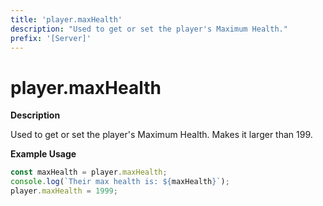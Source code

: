 ```yaml
---
title: 'player.maxHealth'
description: "Used to get or set the player's Maximum Health."
prefix: '[Server]'
---
```


# player.maxHealth

**Description**

Used to get or set the player's Maximum Health.
Makes it larger than 199.

**Example Usage**

```js
const maxHealth = player.maxHealth;
console.log(`Their max health is: ${maxHealth}`);
player.maxHealth = 1999;
```
